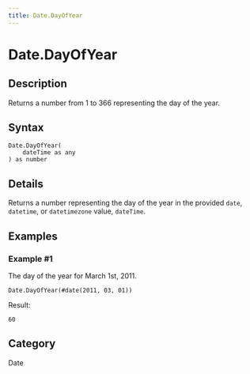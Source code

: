 ```yaml
---
title: Date.DayOfYear
---
```


# Date.DayOfYear


## Description

Returns a number from 1 to 366 representing the day of the year.


## Syntax

```powerquery
Date.DayOfYear(
    dateTime as any
) as number
```


## Details

Returns a number representing the day of the year in the provided <code>date</code>, <code>datetime</code>, or <code>datetimezone</code> value, <code>dateTime</code>.


## Examples

### Example #1 
The day of the year for March 1st, 2011.
```powerquery
Date.DayOfYear(#date(2011, 03, 01))
```

Result: 
```powerquery
60
```




## Category
Date
